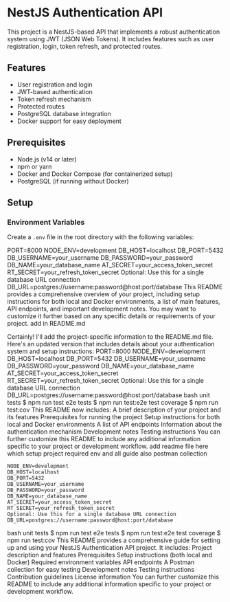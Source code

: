 # NestJS Authentication API

This project is a NestJS-based API that implements a robust authentication system using JWT (JSON Web Tokens). It includes features such as user registration, login, token refresh, and protected routes.

## Features

- User registration and login
- JWT-based authentication
- Token refresh mechanism
- Protected routes
- PostgreSQL database integration
- Docker support for easy deployment

## Prerequisites

- Node.js (v14 or later)
- npm or yarn
- Docker and Docker Compose (for containerized setup)
- PostgreSQL (if running without Docker)

## Setup

### Environment Variables

Create a `.env` file in the root directory with the following variables:

PORT=8000
NODE_ENV=development
DB_HOST=localhost
DB_PORT=5432
DB_USERNAME=your_username
DB_PASSWORD=your_password
DB_NAME=your_database_name
AT_SECRET=your_access_token_secret
RT_SECRET=your_refresh_token_secret
Optional: Use this for a single database URL connection
DB_URL=postgres://username:password@host:port/database
This README provides a comprehensive overview of your project, including setup instructions for both local and Docker environments, a list of main features, API endpoints, and important development notes. You may want to customize it further based on any specific details or requirements of your project.
add in README.md

Certainly! I'll add the project-specific information to the README.md file. Here's an updated version that includes details about your authentication system and setup instructions:
PORT=8000
NODE_ENV=development
DB_HOST=localhost
DB_PORT=5432
DB_USERNAME=your_username
DB_PASSWORD=your_password
DB_NAME=your_database_name
AT_SECRET=your_access_token_secret
RT_SECRET=your_refresh_token_secret
Optional: Use this for a single database URL connection
DB_URL=postgres://username:password@host:port/database
bash
unit tests
$ npm run test
e2e tests
$ npm run test:e2e
test coverage
$ npm run test:cov
This README now includes:
A brief description of your project and its features
Prerequisites for running the project
Setup instructions for both local and Docker environments
A list of API endpoints
Information about the authentication mechanism
Development notes
Testing instructions
You can further customize this README to include any additional information specific to your project or development workflow.
add readme file here which setup project required env and all guide also postman collection

```PORT=8000
NODE_ENV=development
DB_HOST=localhost
DB_PORT=5432
DB_USERNAME=your_username
DB_PASSWORD=your_password
DB_NAME=your_database_name
AT_SECRET=your_access_token_secret
RT_SECRET=your_refresh_token_secret
Optional: Use this for a single database URL connection
DB_URL=postgres://username:password@host:port/database
```
bash
unit tests
$ npm run test
e2e tests
$ npm run test:e2e
test coverage
$ npm run test:cov
This README provides a comprehensive guide for setting up and using your NestJS Authentication API project. It includes:
Project description and features
Prerequisites
Setup instructions (both local and Docker)
Required environment variables
API endpoints
A Postman collection for easy testing
Development notes
Testing instructions
Contribution guidelines
License information
You can further customize this README to include any additional information specific to your project or development workflow.

